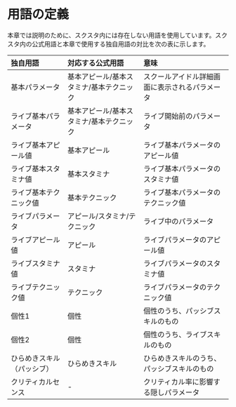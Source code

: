 # 用語の定義

本章では説明のために、スクスタ内には存在しない用語を使用しています。スクスタ内の公式用語と本章で使用する独自用語の対比を次の表に示します。

| 独自用語 | 対応する公式用語 | 意味 |
| :--- | :--- | :--- |
| 基本パラメータ | 基本アピール/基本スタミナ/基本テクニック | スクールアイドル詳細画面に表示されるパラメータ |
| ライブ基本パラメータ | 基本アピール/基本スタミナ/基本テクニック | ライブ開始前のパラメータ |
| ライブ基本アピール値 | 基本アピール | ライブ基本パラメータのアピール値 |
| ライブ基本スタミナ値 | 基本スタミナ | ライブ基本パラメータのスタミナ値 |
| ライブ基本テクニック値 | 基本テクニック | ライブ基本パラメータのテクニック値 |
| ライブパラメータ | アピール/スタミナ/テクニック | ライブ中のパラメータ |
| ライブアピール値 | アピール | ライブパラメータのアピール値 |
| ライブスタミナ値 | スタミナ | ライブパラメータのスタミナ値 |
| ライブテクニック値 | テクニック | ライブパラメータのテクニック値 |
| 個性1 | 個性 | 個性のうち、パッシブスキルのもの |
| 個性2 | 個性 | 個性のうち、ライブスキルのもの |
| ひらめきスキル（パッシブ） | ひらめきスキル | ひらめきスキルのうち、パッシブスキルのもの |
| クリティカルセンス | - | クリティカル率に影響する隠しパラメータ |

